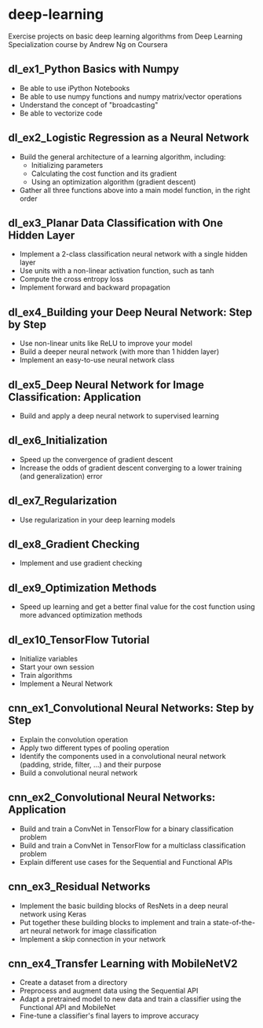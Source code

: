 # deep-learning

Exercise projects on basic deep learning algorithms from Deep Learning Specialization course by Andrew Ng on Coursera

## dl_ex1_Python Basics with Numpy

- Be able to use iPython Notebooks
- Be able to use numpy functions and numpy matrix/vector operations
- Understand the concept of "broadcasting"
- Be able to vectorize code

## dl_ex2_Logistic Regression as a Neural Network

- Build the general architecture of a learning algorithm, including:
  - Initializing parameters
  - Calculating the cost function and its gradient
  - Using an optimization algorithm (gradient descent)
- Gather all three functions above into a main model function, in the right order

## dl_ex3_Planar Data Classification with One Hidden Layer

- Implement a 2-class classification neural network with a single hidden layer
- Use units with a non-linear activation function, such as tanh
- Compute the cross entropy loss
- Implement forward and backward propagation

## dl_ex4_Building your Deep Neural Network: Step by Step

- Use non-linear units like ReLU to improve your model
- Build a deeper neural network (with more than 1 hidden layer)
- Implement an easy-to-use neural network class

## dl_ex5_Deep Neural Network for Image Classification: Application

- Build and apply a deep neural network to supervised learning

## dl_ex6_Initialization

- Speed up the convergence of gradient descent
- Increase the odds of gradient descent converging to a lower training (and generalization) error

## dl_ex7_Regularization

- Use regularization in your deep learning models

## dl_ex8_Gradient Checking

- Implement and use gradient checking

## dl_ex9_Optimization Methods

- Speed up learning and get a better final value for the cost function using more advanced optimization methods

## dl_ex10_TensorFlow Tutorial

- Initialize variables
- Start your own session
- Train algorithms
- Implement a Neural Network

## cnn_ex1_Convolutional Neural Networks: Step by Step

- Explain the convolution operation
- Apply two different types of pooling operation
- Identify the components used in a convolutional neural network (padding, stride, filter, ...) and their purpose
- Build a convolutional neural network

## cnn_ex2_Convolutional Neural Networks: Application

- Build and train a ConvNet in TensorFlow for a binary classification problem
- Build and train a ConvNet in TensorFlow for a multiclass classification problem
- Explain different use cases for the Sequential and Functional APIs

## cnn_ex3_Residual Networks

- Implement the basic building blocks of ResNets in a deep neural network using Keras
- Put together these building blocks to implement and train a state-of-the-art neural network for image classification
- Implement a skip connection in your network

## cnn_ex4_Transfer Learning with MobileNetV2

- Create a dataset from a directory
- Preprocess and augment data using the Sequential API
- Adapt a pretrained model to new data and train a classifier using the Functional API and MobileNet
- Fine-tune a classifier's final layers to improve accuracy